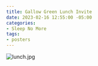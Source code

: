 ```yaml
---
title: Gallow Green Lunch Invite
date: 2023-02-16 12:55:00 -05:00
categories:
- Sleep No More
tags:
- posters
---
```


![lunch.jpg](/uploads/lunch.jpg)